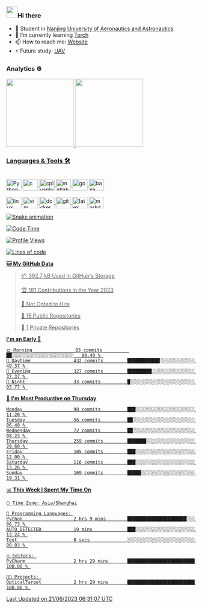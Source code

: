 ### <img src="https://emojis.slackmojis.com/emojis/images/1531849430/4246/blob-sunglasses.gif?1531849430" width="30"/>Hi there

- 🔭 Student in  [Nanjing University of Aeronautics and Astronautics][1]
- 🌱 I’m currently learning [Torch][2]
- 📫 How to reach me: [Website][3]
- ⚡ Future study: [UAV][4]

### Analytics ⚙️

<div>
  <a href="https://github.com/boom1999">
  <img height="180em" src="https://github-readme-stats.vercel.app/api?username=boom1999&show_icons=true&theme=tokyonight&include_all_commits=true&count_private=true"/>
  <img height="180em" src="https://github-readme-stats.vercel.app/api/top-langs/?username=boom1999&layout=compact&langs_count=7&theme=tokyonight"/>
</div>

### Languages & Tools 🛠

<div style="display: inline_block"><br>
  <img align="center" alt="Python" height="30" width="40" src="https://www.lingzhicheng.cn/usr/file/picture/icon/python.svg">
  <img align="center" alt="c" height="30" width="40" src="https://www.lingzhicheng.cn/usr/file/picture/icon/c.svg">
  <img align="center" alt="cplusplus" height="30" width="40" src="https://www.lingzhicheng.cn/usr/file/picture/icon/cplusplus.svg">
  <img align="center" alt="matlab" height="30" width="40" src="https://www.lingzhicheng.cn/usr/file/picture/icon/matlab.svg">
  <img align="center" alt="go" height="30" width="40" src="https://www.lingzhicheng.cn/usr/file/picture/icon/go.svg">
  <img align="center" alt="bash" height="30" width="40" src="https://www.lingzhicheng.cn/usr/file/picture/icon/bash.svg">
</div>
<div style="display: inline_block"><br>
  <img align="center" alt="linux" height="30" width="40" src="https://www.lingzhicheng.cn/usr/file/picture/icon/linux.svg">
  <img align="center" alt="vim" height="30" width="40" src="https://www.lingzhicheng.cn/usr/file/picture/icon/vim.svg">
  <img align="center" alt="docker" height="30" width="40" src="https://www.lingzhicheng.cn/usr/file/picture/icon/docker.svg">
  <img align="center" alt="git" height="30" width="40" src="https://www.lingzhicheng.cn/usr/file/picture/icon/git.svg">
  <img align="center" alt="latex" height="30" width="40" src="https://www.lingzhicheng.cn/usr/file/picture/icon/latex.svg">
  <img align="center" alt="markdown" height="30" width="40" src="https://www.lingzhicheng.cn/usr/file/picture/icon/markdown.svg">

  ![Snake animation](https://github.com/boom1999/boom1999/blob/output/github-contribution-grid-snake.svg)
</div>

<!--START_SECTION:waka-->
![Code Time](http://img.shields.io/badge/Code%20Time-822%20hrs%2023%20mins-blue)

![Profile Views](http://img.shields.io/badge/Profile%20Views-46-blue)

![Lines of code](https://img.shields.io/badge/From%20Hello%20World%20I%27ve%20Written-4.6%20million%20lines%20of%20code-blue)

**🐱 My GitHub Data** 

> 📦 392.7 kB Used in GitHub's Storage 
 > 
> 🏆 181 Contributions in the Year 2023
 > 
> 🚫 Not Opted to Hire
 > 
> 📜 15 Public Repositories 
 > 
> 🔑 1 Private Repositories 
 > 
**I'm an Early 🐤** 

```text
🌞 Morning                83 commits          ██░░░░░░░░░░░░░░░░░░░░░░░   09.49 % 
🌆 Daytime                432 commits         ████████████░░░░░░░░░░░░░   49.37 % 
🌃 Evening                327 commits         █████████░░░░░░░░░░░░░░░░   37.37 % 
🌙 Night                  33 commits          █░░░░░░░░░░░░░░░░░░░░░░░░   03.77 % 
```
📅 **I'm Most Productive on Thursday** 

```text
Monday                   98 commits          ███░░░░░░░░░░░░░░░░░░░░░░   11.20 % 
Tuesday                  56 commits          ██░░░░░░░░░░░░░░░░░░░░░░░   06.40 % 
Wednesday                72 commits          ██░░░░░░░░░░░░░░░░░░░░░░░   08.23 % 
Thursday                 259 commits         ███████░░░░░░░░░░░░░░░░░░   29.60 % 
Friday                   105 commits         ███░░░░░░░░░░░░░░░░░░░░░░   12.00 % 
Saturday                 116 commits         ███░░░░░░░░░░░░░░░░░░░░░░   13.26 % 
Sunday                   169 commits         █████░░░░░░░░░░░░░░░░░░░░   19.31 % 
```


📊 **This Week I Spent My Time On** 

```text
🕑︎ Time Zone: Asia/Shanghai

💬 Programming Languages: 
Python                   2 hrs 9 mins        ██████████████████████░░░   86.73 % 
AUTO_DETECTED            19 mins             ███░░░░░░░░░░░░░░░░░░░░░░   13.24 % 
Text                     0 secs              ░░░░░░░░░░░░░░░░░░░░░░░░░   00.03 % 

🔥 Editors: 
PyCharm                  2 hrs 29 mins       █████████████████████████   100.00 % 

🐱‍💻 Projects: 
OpticalTarget            2 hrs 29 mins       █████████████████████████   100.00 % 
```


 Last Updated on 21/06/2023 06:31:07 UTC
<!--END_SECTION:waka-->

[1]: http://www.nuaa.edu.cn
[2]: https://pytorch.org
[3]: https://www.lingzhicheng.cn
[4]: http://uav.nuaa.edu.cn

<!-- markdownlint-disable-file MD033 MD041 -->
